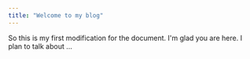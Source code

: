 ```yaml
---
title: "Welcome to my blog"
---
```

So this is my first modification for the document.
I'm glad you are here. I plan to talk about ...
